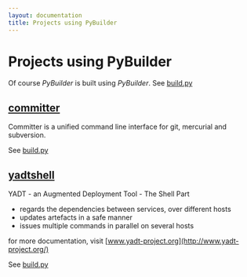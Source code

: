```yaml
---
layout: documentation
title: Projects using PyBuilder
---
```


# Projects using PyBuilder

Of course *PyBuilder* is built using *PyBuilder*.
See [build.py](https://github.com/pybuilder/pybuilder/blob/master/build.py)

## [committer](https://github.com/aelgru/committer)

Committer is a unified command line interface for git, mercurial and subversion.

See [build.py](https://github.com/aelgru/committer/blob/master/build.py)

## [yadtshell](https://github.com/yadt/yadtshell)

YADT - an Augmented Deployment Tool - The Shell Part
- regards the dependencies between services, over different hosts
- updates artefacts in a safe manner
- issues multiple commands in parallel on several hosts

for more documentation, visit [www.yadt-project.org](http://www.yadt-project.org/)

See [build.py](https://github.com/yadt/yadtshell/blob/master/build.py)
